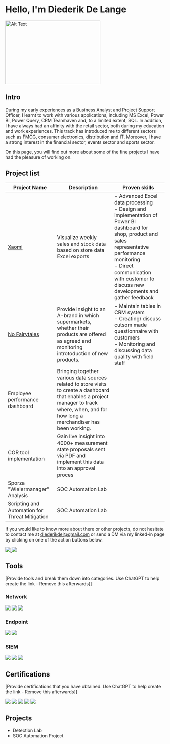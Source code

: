 # Hello, I'm Diederik De Lange

<img src="/assets/test.jpg" alt="Alt Text" style="width: 300px; height: 200px;">

## Intro
    
During my early experiences as a Business Analyst and Project Support Officer, I learnt to work with various applications, including MS Excel, Power BI, Power Query, CRM Teamhaven and, to a limited extent, SQL. In addition, I have always had an affinity with the retail sector, both during my education and work experiences. This track has introduced me to different sectors such as FMCG, consumer electronics, distribution and IT. Moreover, I have a strong interest in the financial sector, events sector and sports sector.
    
On this page, you will find out more about some of the fine projects I have had the pleasure of working on.
    

## Project list


| Project Name                                    | Description                                        | **Proven skills**                               |
|-------------------------------------------------|----------------------------------------------------|-------------------------------------------------|
| [Xaomi](Xaomi.md)                               | Visualize weekly sales and stock data based on store data Excel exports | - Advanced Excel data processing <br> - Design and implementation of Power BI dashboard for shop, product and sales representative performance monitoring <br> - Direct communication with customer to discuss new developments and gather feedback |
| [No Fairytales](No_Fairytales.md)               | Provide insight to an A-brand in which supermarkets, whether their products are offered as agreed and monitoring introtoduction of new products.                                       | - Maintain tables in CRM system <br> - Creating/ discuss cutsom made questionnaire with customers <br>  - Monitoring and discussing data quality with field staff <br>            |
| Employee performance dashboard                  | Bringing together various data sources related to store visits to create a dashboard that enables a project manager to track where, when, and for how long a merchandiser has been working.                                 |                                                 |
| COR tool implementation                         | Gain live insight into 4000+ measurement state proposals sent via PDF and implement this data into an approval proces                                  |                                                 |
| Sporza "Wielermanager" Analysis                 | SOC Automation Lab                                 |                                                 |
| Scripting and Automation for Threat Mitigation  | SOC Automation Lab                                 |                                                 |

If you would like to know more about there or other projects, do not hesitate to contact me at diederikdel@gmail.com or send a DM via my linked-in page by clicking on one of the action buttons below.

<p>
  <a href="mailto:diederikdel@gmail.com">
    <img src="https://img.shields.io/badge/Email-Me-blue?style=for-the-badge&logo=gmail" />
  </a>
  <a href="https://www.linkedin.com/in/diederik-de-lange/">
    <img src="https://img.shields.io/badge/-LinkedIn-0072b1?&style=for-the-badge&logo=linkedin&logoColor=white" />
  </a>
</p>


## Tools
[Provide tools and break them down into categories. Use ChatGPT to help create the link - Remove this afterwards]]

### Network
<div>
    <img src="https://img.shields.io/badge/-Wireshark-1679A7?&style=for-the-badge&logo=Wireshark&logoColor=white" />
    <img src="https://img.shields.io/badge/-Suricata-EF3B2D?&style=for-the-badge&logo=Suricata&logoColor=white" />
    <img src="https://img.shields.io/badge/-Zeek-777BB4?&style=for-the-badge&logo=Zeek&logoColor=white" />
</div>

### Endpoint
<div>
    <img src="https://img.shields.io/badge/-Microsoft_Defender_for_Endpoint-00A4EF?&style=for-the-badge&logo=Microsoft&logoColor=white" />
    <img src="https://img.shields.io/badge/-Velociraptor-4B275F?&style=for-the-badge&logo=Velociraptor&logoColor=white" />
</div>

### SIEM
<div>
    <img src="https://img.shields.io/badge/-Microsoft_Sentinel-0078D4?&style=for-the-badge&logo=Microsoft&logoColor=white" />
    <img src="https://img.shields.io/badge/-Splunk-000000?&style=for-the-badge&logo=Splunk&logoColor=white" />
    <img src="https://img.shields.io/badge/-Elastic-005571?&style=for-the-badge&logo=Elastic&logoColor=white" />
</div>

## Certifications
[Provide certifications that you have obtained. Use ChatGPT to help create the link - Remove this afterwards]]
<div>
<img src="https://img.shields.io/badge/-Security%2B-FF0000?&style=for-the-badge&logo=CompTIA&logoColor=white" />
<img src="https://img.shields.io/badge/-Network%2B-007ACC?&style=for-the-badge&logo=CompTIA&logoColor=white" />
<img src="https://img.shields.io/badge/-A%2B-4D4D4D?&style=for-the-badge&logo=CompTIA&logoColor=white" />
<img src="https://img.shields.io/badge/-CDSA-006400?&style=for-the-badge&logoColor=white" />
<img src="https://img.shields.io/badge/-CCD-000080?&style=for-the-badge&logoColor=white" />
</div>

## Projects
- Detection Lab
- SOC Automation Project
